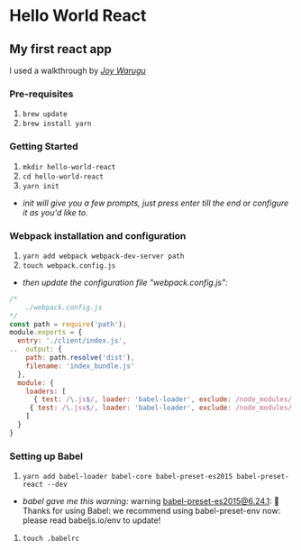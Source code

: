 # Hello World React

## My first react app

I used a walkthrough by [_Joy Warugu_](https://scotch.io/tutorials/setup-a-react-environment-using-webpack-and-babel)

### Pre-requisites 

1. `brew update`
1. `brew install yarn`

### Getting Started 

1. `mkdir hello-world-react`
1. `cd hello-world-react`
1. `yarn init`
  * _init will give you a few prompts, just press enter till the end or configure it as you'd like to._

### Webpack installation and configuration

1. `yarn add webpack webpack-dev-server path`
1. `touch webpack.config.js`  
  * _then update the configuration file "webpack.config.js":_
```javascript
/*  
    ./webpack.config.js  
*/  
const path = require('path');  
module.exports = {  
  entry: './client/index.js',  
..  output: {  
    path: path.resolve('dist'),  
    filename: 'index_bundle.js'  
  },  
  module: {  
    loaders: [  
      { test: /\.js$/, loader: 'babel-loader', exclude: /node_modules/ },  
     { test: /\.jsx$/, loader: 'babel-loader', exclude: /node_modules/ }  
    ]  
  }  
}  
```

### Setting up Babel

1. `yarn add babel-loader babel-core babel-preset-es2015 babel-preset-react --dev`
  * _babel gave me this warning:_ warning babel-preset-es2015@6.24.1: 🙌  Thanks for using Babel: we recommend using babel-preset-env now: please read babeljs.io/env to update! 
1. `touch .babelrc`
